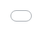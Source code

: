 ```yaml
---
layout: post
title: "제시와 현아가 최근 불거진 지나치게 짧은 바지 입기 논란에 대해 직접 해명하고 있다."
author: "undefined"
thumbnail: "https://www.allkpop.com/upload/2021/01/content/291618/thumb/1611955137-hyunajessi.jpg"
tags: 
---
```



![image](https://www.allkpop.com/upload/2021/01/content/291618/1611955137-hyunajessi.jpg)

제시와 현아가 최근 불거진 지나치게 짧은 바지 착용 논란에 대해 직접 입을 열었다.

지난 1월 28일 유튜브 채널 모비딕은 `난 멋지지 않아`로 게스트 스타로 컴백한 현아의 모습이 담긴 `쇼터뷰` 새 에피소드를 올렸다.

공개된 영상에는 현아가 게스트로 출연해 제시와의 다양한 인터뷰 콘텐츠에 참여했다. 현아는 1년 2개월 만에 발표한 새 앨범도 홍보했다.

![image](https://www.allkpop.com/upload/2021/01/content/291552/1611953532-image.png)

![image](https://www.allkpop.com/upload/2021/01/content/291552/1611953536-image.png)

공동 진행자이자 SBS 조정식 아나운서가 인터뷰 코너 `트러블 메이커 인터뷰`를 이끌며 두 아티스트가 휘말린 사진에 대해 물었다. 그는 두 사람이 지나치게 짧은 바지를 입은 사진을 2장 보여주며 "요즘 두 분이 뜨거운 이슈가 되고 있다"며 인터뷰를 시작했다.

사진을 본 제시는 "싸이는 이 때문에 그날 머리가 심하게 아팠을 것이다. 나는 더운 기후의 나라로 해외로 가는 길이었다. 뒤돌아 손을 흔들며 작별인사를 하는 마지막 순간까지 모든 것이 잘 진행되었다. 셔츠가 너무 많이 올라와서 아랫도리가 드러났어요."

그녀는 계속해서 말했습니다. "중요한 것은 수영복과 이 수영복의 차이점은 무엇인가? 그건 내 자유야. 그 다음날 바지를 입고 있었다고 설명했다고 말했다.

![image](https://www.allkpop.com/upload/2021/01/content/291552/1611953541-image.png)

![image](https://www.allkpop.com/upload/2021/01/content/291552/1611953546-image.png)

현아는 또 대학 축제 때 공연을 했다. 나는 어디를 가든 항상 바지를 입어요. 밑에 바지를 입지 않으면 옷이 바람에 날리는지 조절이 안 된다고 말했다.

현아는 이어 "무대에서 무슨 일이 일어나든 최선을 다해 공연하기 때문에 별로 신경 쓰지 않는다. 하지만 이 사진은 너무 과한 것 같은데 어떡하지?"라고 말해 웃음을 자아냈다.

![image](https://www.allkpop.com/upload/2021/01/content/291553/1611953581-image.png)

![image](https://www.allkpop.com/upload/2021/01/content/291553/1611953602-image.png)


<div class="video_wrapper" style="padding-top: 56.25%;">
    <iframe style="width: 100%; height: 100%; position: absolute; top: 0px; left: 0px;" src="//www.youtube.com/embed/T_61vxCofio" frameborder="0" allowfullscreen="" width="100%" height="100%"></iframe>
</div>
